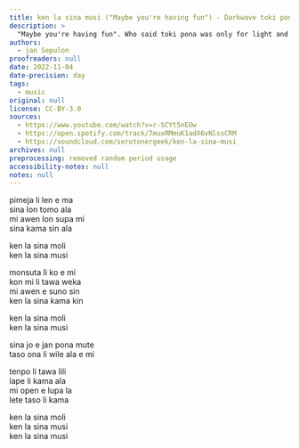 ```yaml
---
title: ken la sina musi ("Maybe you're having fun") - Darkwave toki pona song
description: >
  "Maybe you're having fun". Who said toki pona was only for light and happy themes?
authors:
  - jan Sepulon
proofreaders: null
date: 2022-11-04
date-precision: day
tags:
  - music
original: null
license: CC-BY-3.0
sources:
  - https://www.youtube.com/watch?v=r-SCYt5nEOw
  - https://open.spotify.com/track/7muxRMmuK1adX6vNlssCRM
  - https://soundcloud.com/serotonergeek/ken-la-sina-musi
archives: null
preprocessing: removed random period usage
accessibility-notes: null
notes: null
---
```


pimeja li len e ma  
sina lon tomo ala  
mi awen lon supa mi  
sina kama sin ala

ken la sina moli  
ken la sina musi

monsuta li ko e mi  
kon mi li tawa weka  
mi awen e suno sin  
ken la sina kama kin

ken la sina moli  
ken la sina musi

sina jo e jan pona mute  
taso ona li wile ala e mi

tenpo li tawa lili  
lape li kama ala  
mi open e lupa la  
lete taso li kama

ken la sina moli  
ken la sina musi  
ken la sina musi
